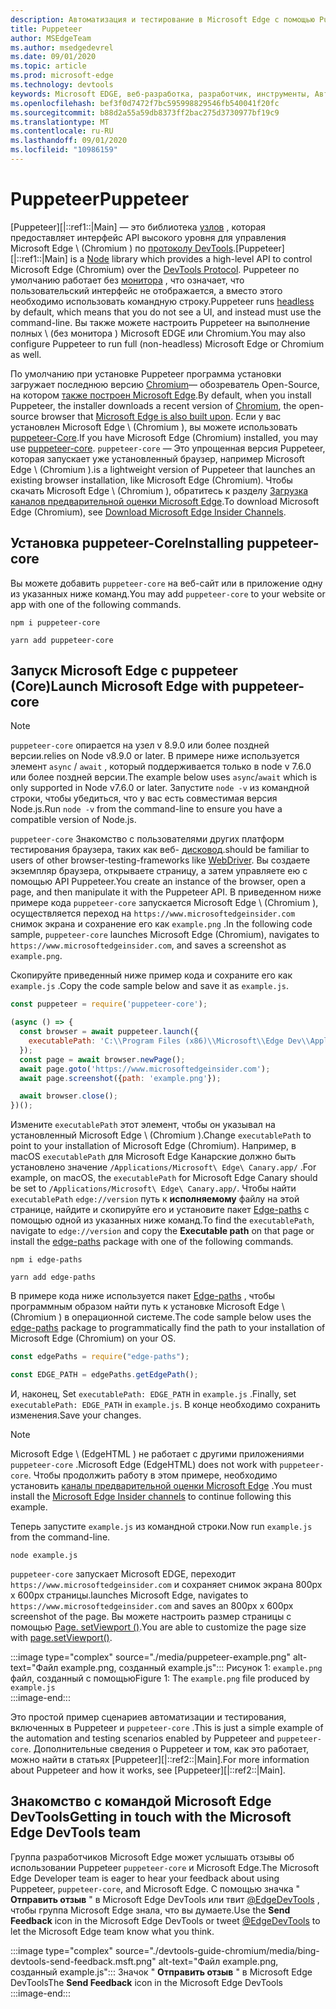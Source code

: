 ```yaml
---
description: Автоматизация и тестирование в Microsoft Edge с помощью Puppeteer
title: Puppeteer
author: MSEdgeTeam
ms.author: msedgedevrel
ms.date: 09/01/2020
ms.topic: article
ms.prod: microsoft-edge
ms.technology: devtools
keywords: Microsoft EDGE, веб-разработка, разработчик, инструменты, Автоматизация и тестирование
ms.openlocfilehash: bef3f0d7472f7bc595998829546fb540041f20fc
ms.sourcegitcommit: b88d2a55a59db8373ff2bac275d3730977bf19c9
ms.translationtype: MT
ms.contentlocale: ru-RU
ms.lasthandoff: 09/01/2020
ms.locfileid: "10986159"
---
```

# <span data-ttu-id="cd7b6-104">Puppeteer</span><span class="sxs-lookup"><span data-stu-id="cd7b6-104">Puppeteer</span></span>  

<span data-ttu-id="cd7b6-105">[Puppeteer][|::ref1::|Main] — это библиотека [узлов][NodejsMain] , которая предоставляет интерфейс API высокого уровня для управления Microsoft Edge \ (Chromium \) по [протоколу DevTools][GithubChromedevtoolsProtocol].</span><span class="sxs-lookup"><span data-stu-id="cd7b6-105">[Puppeteer][|::ref1::|Main] is a [Node][NodejsMain] library which provides a high-level API to control Microsoft Edge \(Chromium\) over the [DevTools Protocol][GithubChromedevtoolsProtocol].</span></span>  <span data-ttu-id="cd7b6-106">Puppeteer по умолчанию работает без [монитора][WikiHeadlessBrowser] , что означает, что пользовательский интерфейс не отображается, а вместо этого необходимо использовать командную строку.</span><span class="sxs-lookup"><span data-stu-id="cd7b6-106">Puppeteer runs [headless][WikiHeadlessBrowser] by default, which means that you do not see a UI, and instead must use the command-line.</span></span>  <span data-ttu-id="cd7b6-107">Вы также можете настроить Puppeteer на выполнение полных \ (без монитора \) Microsoft EDGE или Chromium.</span><span class="sxs-lookup"><span data-stu-id="cd7b6-107">You may also configure Puppeteer to run full \(non-headless\) Microsoft Edge or Chromium as well.</span></span>  

<span data-ttu-id="cd7b6-108">По умолчанию при установке Puppeteer программа установки загружает последнюю версию [Chromium][ChromiumHome]— обозреватель Open-Source, на котором [также построен Microsoft Edge][MicrosoftBlogsWindowsExperience20181206].</span><span class="sxs-lookup"><span data-stu-id="cd7b6-108">By default, when you install Puppeteer, the installer downloads a recent version of [Chromium][ChromiumHome], the open-source browser that [Microsoft Edge is also built upon][MicrosoftBlogsWindowsExperience20181206].</span></span>  <span data-ttu-id="cd7b6-109">Если у вас установлен Microsoft Edge \ (Chromium \), вы можете использовать [puppeteer-Core][PuppeteerApivscore].</span><span class="sxs-lookup"><span data-stu-id="cd7b6-109">If you have Microsoft Edge \(Chromium\) installed, you may use [puppeteer-core][PuppeteerApivscore].</span></span>  `puppeteer-core` <span data-ttu-id="cd7b6-110">— Это упрощенная версия Puppeteer, которая запускает уже установленный браузер, например Microsoft Edge \ (Chromium \).</span><span class="sxs-lookup"><span data-stu-id="cd7b6-110">is a lightweight version of Puppeteer that launches an existing browser installation, like Microsoft Edge \(Chromium\).</span></span>  <span data-ttu-id="cd7b6-111">Чтобы скачать Microsoft Edge \ (Chromium \), обратитесь к разделу [Загрузка каналов предварительной оценки Microsoft Edge][MicrosoftedgeinsiderDownload].</span><span class="sxs-lookup"><span data-stu-id="cd7b6-111">To download Microsoft Edge \(Chromium\), see [Download Microsoft Edge Insider Channels][MicrosoftedgeinsiderDownload].</span></span>

## <span data-ttu-id="cd7b6-112">Установка puppeteer-Core</span><span class="sxs-lookup"><span data-stu-id="cd7b6-112">Installing puppeteer-core</span></span>  

<span data-ttu-id="cd7b6-113">Вы можете добавить `puppeteer-core` на веб-сайт или в приложение одну из указанных ниже команд.</span><span class="sxs-lookup"><span data-stu-id="cd7b6-113">You may add `puppeteer-core` to your website or app with one of the following commands.</span></span>  

```shell
npm i puppeteer-core
```  

```shell
yarn add puppeteer-core
```  

## <span data-ttu-id="cd7b6-114">Запуск Microsoft Edge с puppeteer (Core)</span><span class="sxs-lookup"><span data-stu-id="cd7b6-114">Launch Microsoft Edge with puppeteer-core</span></span>  

> [!NOTE]
> `puppeteer-core` <span data-ttu-id="cd7b6-115">опирается на узел v 8.9.0 или более поздней версии.</span><span class="sxs-lookup"><span data-stu-id="cd7b6-115">relies on Node v8.9.0 or later.</span></span>  <span data-ttu-id="cd7b6-116">В примере ниже используется элемент `async` / `await` , который поддерживается только в node v 7.6.0 или более поздней версии.</span><span class="sxs-lookup"><span data-stu-id="cd7b6-116">The example below uses `async`/`await` which is only supported in Node v7.6.0 or later.</span></span>  <span data-ttu-id="cd7b6-117">Запустите `node -v` из командной строки, чтобы убедиться, что у вас есть совместимая версия Node.js.</span><span class="sxs-lookup"><span data-stu-id="cd7b6-117">Run `node -v` from the command-line to ensure you have a compatible version of Node.js.</span></span>  

`puppeteer-core` <span data-ttu-id="cd7b6-118">Знакомство с пользователями других платформ тестирования браузера, таких как веб- [дисковод][WebDriverEdgehtmlMain].</span><span class="sxs-lookup"><span data-stu-id="cd7b6-118">should be familiar to users of other browser-testing-frameworks like [WebDriver][WebDriverEdgehtmlMain].</span></span>  <span data-ttu-id="cd7b6-119">Вы создаете экземпляр браузера, открываете страницу, а затем управляете ею с помощью API Puppeteer.</span><span class="sxs-lookup"><span data-stu-id="cd7b6-119">You create an instance of the browser, open a page, and then manipulate it with the Puppeteer API.</span></span>  <span data-ttu-id="cd7b6-120">В приведенном ниже примере кода `puppeteer-core` запускается Microsoft Edge \ (Chromium \), осуществляется переход на `https://www.microsoftedgeinsider.com` снимок экрана и сохранение его как `example.png` .</span><span class="sxs-lookup"><span data-stu-id="cd7b6-120">In the following code sample, `puppeteer-core` launches Microsoft Edge \(Chromium\), navigates to `https://www.microsoftedgeinsider.com`, and saves a screenshot as `example.png`.</span></span>  

<span data-ttu-id="cd7b6-121">Скопируйте приведенный ниже пример кода и сохраните его как `example.js` .</span><span class="sxs-lookup"><span data-stu-id="cd7b6-121">Copy the code sample below and save it as `example.js`.</span></span>  

```javascript
const puppeteer = require('puppeteer-core');

(async () => {
  const browser = await puppeteer.launch({
    executablePath: 'C:\\Program Files (x86)\\Microsoft\\Edge Dev\\Application\\msedge.exe'
  });
  const page = await browser.newPage();
  await page.goto('https://www.microsoftedgeinsider.com');
  await page.screenshot({path: 'example.png'});

  await browser.close();
})();
```  

<span data-ttu-id="cd7b6-122">Измените `executablePath` этот элемент, чтобы он указывал на установленный Microsoft Edge \ (Chromium \).</span><span class="sxs-lookup"><span data-stu-id="cd7b6-122">Change `executablePath` to point to your installation of Microsoft Edge \(Chromium\).</span></span>  <span data-ttu-id="cd7b6-123">Например, в macOS `executablePath` для Microsoft Edge Канарские должно быть установлено значение `/Applications/Microsoft\ Edge\ Canary.app/` .</span><span class="sxs-lookup"><span data-stu-id="cd7b6-123">For example, on macOS, the `executablePath` for Microsoft Edge Canary should be set to `/Applications/Microsoft\ Edge\ Canary.app/`.</span></span>  <span data-ttu-id="cd7b6-124">Чтобы найти `executablePath` `edge://version` путь к **исполняемому** файлу на этой странице, найдите и скопируйте его и установите пакет [Edge-paths][npmEdgePaths] с помощью одной из указанных ниже команд.</span><span class="sxs-lookup"><span data-stu-id="cd7b6-124">To find the `executablePath`, navigate to `edge://version` and copy the **Executable path** on that page or install the [edge-paths][npmEdgePaths] package with one of the following commands.</span></span>  

```shell
npm i edge-paths
```  

```shell
yarn add edge-paths
```  
 
<span data-ttu-id="cd7b6-125">В примере кода ниже используется пакет [Edge-paths][npmEdgePaths] , чтобы программным образом найти путь к установке Microsoft Edge \ (Chromium \) в операционной системе.</span><span class="sxs-lookup"><span data-stu-id="cd7b6-125">The code sample below uses the [edge-paths][npmEdgePaths] package to programmatically find the path to your installation of Microsoft Edge \(Chromium\) on your OS.</span></span>

```javascript
const edgePaths = require("edge-paths");

const EDGE_PATH = edgePaths.getEdgePath();
```

<span data-ttu-id="cd7b6-126">И, наконец, Set `executablePath: EDGE_PATH` in `example.js` .</span><span class="sxs-lookup"><span data-stu-id="cd7b6-126">Finally, set `executablePath: EDGE_PATH` in `example.js`.</span></span>  <span data-ttu-id="cd7b6-127">В конце необходимо сохранить изменения.</span><span class="sxs-lookup"><span data-stu-id="cd7b6-127">Save your changes.</span></span>  

> [!NOTE]
> <span data-ttu-id="cd7b6-128">Microsoft Edge \ (EdgeHTML \) не работает с другими приложениями `puppeteer-core` .</span><span class="sxs-lookup"><span data-stu-id="cd7b6-128">Microsoft Edge \(EdgeHTML\) does not work with `puppeteer-core`.</span></span>  <span data-ttu-id="cd7b6-129">Чтобы продолжить работу в этом примере, необходимо установить [каналы предварительной оценки Microsoft Edge][MicrosoftedgeinsiderDownload] .</span><span class="sxs-lookup"><span data-stu-id="cd7b6-129">You must install the [Microsoft Edge Insider channels][MicrosoftedgeinsiderDownload] to continue following this example.</span></span>  

<span data-ttu-id="cd7b6-130">Теперь запустите `example.js` из командной строки.</span><span class="sxs-lookup"><span data-stu-id="cd7b6-130">Now run `example.js` from the command-line.</span></span>  

```shell
node example.js
```  

`puppeteer-core` <span data-ttu-id="cd7b6-131">запускает Microsoft EDGE, переходит `https://www.microsoftedgeinsider.com` и сохраняет снимок экрана 800px x 600px страницы.</span><span class="sxs-lookup"><span data-stu-id="cd7b6-131">launches Microsoft Edge, navigates to `https://www.microsoftedgeinsider.com` and saves an 800px x 600px screenshot of the page.</span></span>  <span data-ttu-id="cd7b6-132">Вы можете настроить размер страницы с помощью [Page. setViewport ()][PuppeteerApipagesetviewport].</span><span class="sxs-lookup"><span data-stu-id="cd7b6-132">You are able to customize the page size with [page.setViewport()][PuppeteerApipagesetviewport].</span></span>  

:::image type="complex" source="./media/puppeteer-example.png" alt-text="Файл example.png, созданный example.js":::
   <span data-ttu-id="cd7b6-134">Рисунок 1: `example.png` файл, созданный с помощью</span><span class="sxs-lookup"><span data-stu-id="cd7b6-134">Figure 1:  The `example.png` file produced by</span></span> `example.js`  
:::image-end:::  

<!--  
> ##### Figure 1  
> The `example.png` file produced by `example.js`  
> ![The example.png file produced by example.js](./media/puppeteer-example.png)  
-->  

<span data-ttu-id="cd7b6-135">Это простой пример сценариев автоматизации и тестирования, включенных в Puppeteer и `puppeteer-core` .</span><span class="sxs-lookup"><span data-stu-id="cd7b6-135">This is just a simple example of the automation and testing scenarios enabled by Puppeteer and `puppeteer-core`.</span></span>  <span data-ttu-id="cd7b6-136">Дополнительные сведения о Puppeteer и том, как это работает, можно найти в статьях [Puppeteer][|::ref2::|Main].</span><span class="sxs-lookup"><span data-stu-id="cd7b6-136">For more information about Puppeteer and how it works, see [Puppeteer][|::ref2::|Main].</span></span>  

## <span data-ttu-id="cd7b6-137">Знакомство с командой Microsoft Edge DevTools</span><span class="sxs-lookup"><span data-stu-id="cd7b6-137">Getting in touch with the Microsoft Edge DevTools team</span></span>  

<span data-ttu-id="cd7b6-138">Группа разработчиков Microsoft Edge может услышать отзывы об использовании Puppeteer `puppeteer-core` и Microsoft Edge.</span><span class="sxs-lookup"><span data-stu-id="cd7b6-138">The Microsoft Edge Developer team is eager to hear your feedback about using Puppeteer, `puppeteer-core`, and Microsoft Edge.</span></span>  <span data-ttu-id="cd7b6-139">С помощью значка " **Отправить отзыв** " в Microsoft Edge DevTools или твит [@EdgeDevTools][TwitterIntentTweetEdgedevtools] , чтобы группа Microsoft Edge знала, что вы думаете.</span><span class="sxs-lookup"><span data-stu-id="cd7b6-139">Use the **Send Feedback** icon in the Microsoft Edge DevTools or tweet [@EdgeDevTools][TwitterIntentTweetEdgedevtools] to let the Microsoft Edge team know what you think.</span></span>  


:::image type="complex" source="./devtools-guide-chromium/media/bing-devtools-send-feedback.msft.png" alt-text="Файл example.png, созданный example.js":::
   <span data-ttu-id="cd7b6-141">Значок " **Отправить отзыв** " в Microsoft Edge DevTools</span><span class="sxs-lookup"><span data-stu-id="cd7b6-141">The **Send Feedback** icon in the Microsoft Edge DevTools</span></span>  
:::image-end:::  

<!--  
> ##### Figure 2  
> The **Feedback** icon in the Microsoft Edge DevTools  
> ![The Feedback icon in the Microsoft Edge DevTools](./devtools-guide-chromium/media/devtools-feedback.png)  
-->  

<!--## See also  

*   [WebDriver (Chromium)][WebdriverChromiumMain]  
*   [WebDriver (EdgeHTML)][WebdriverEdgehtmlMain]  
*   [Chrome DevTools Protocol Viewer on GitHub][GithubChromedevtoolsProtocol]  
*   [Microsoft Edge: Making the web better through more open source collaboration on Microsoft Experience Blog][MicrosoftBlogsWindowsExperience20181206]  
*   [Download Microsoft Edge Insider Channels][MicrosoftedgeinsiderDownload]  
*   [Chromium on The Chromium Projects][ChromiumHome]  
*   [Node.js][NodejsMain]  
*   [Puppeteer][PuppeteerMain]  
*   [puppeteer vs. puppeteer-core][PuppeteerApivscore]  
*   [page.setViewport() on Puppeteer][PuppeteerApipagesetviewport]  
*   [Headless browser on Wikipedia][WikiHeadlessBrowser]  -->  

<!-- image links -->  

<!-- links -->  

[WebdriverChromiumMain]: ./webdriver-chromium.md "Chromium"  
[WebdriverEdgehtmlMain]: ./webdriver.md "EdgeHTML"  

[GithubChromedevtoolsProtocol]: https://chromedevtools.github.io/devtools-protocol "Средство просмотра протоколов Chrome DevTools | GitHub"  

[MicrosoftBlogsWindowsExperience20181206]: https://blogs.windows.com/windowsexperience/2018/12/06/microsoft-edge-making-the-web-better-through-more-open-source-collaboration "Microsoft Edge: улучшение веб-сайта с помощью более эффективной работы в открытых источниках | Блог Microsoft Experience"  

[MicrosoftedgeinsiderDownload]: https://www.microsoftedgeinsider.com/download "Скачайте каналы предварительной оценки Microsoft Edge"  

[ChromiumHome]: https://www.chromium.org/Home "Chromium | Проекты Chromium"  

[NodejsMain]: https://nodejs.org "Node.js"  

[npmEdgePaths]: https://www.npmjs.com/package/edge-paths "NPM | Пути к краям"

[PuppeteerMain]: https://pptr.dev "Puppeteer"  
[PuppeteerApivscore]: https://pptr.dev/#?product=Puppeteer&version=v2.0.0&show=api-puppeteer-vs-puppeteer-core "puppeteer и puppeteer-Core | Puppeteer"  
[PuppeteerApipagesetviewport]: https://pptr.dev/#?product=Puppeteer&version=v2.0.0&show=api-pagesetviewportviewport "Page. setViewport (окно просмотра) | Puppeteer"  

[TwitterIntentTweetEdgedevtools]: https://twitter.com/intent/tweet?text=@EdgeDevTools "@EdgeDevTools-опубликовать твит | Контента"  

[WikiHeadlessBrowser]: https://en.wikipedia.org/wiki/Headless_browser "Автономный браузер | Википедии"  
